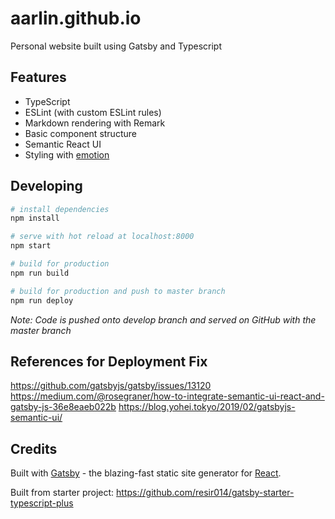# aarlin.github.io

Personal website built using Gatsby and Typescript

## Features

- TypeScript
- ESLint (with custom ESLint rules)
- Markdown rendering with Remark
- Basic component structure
- Semantic React UI
- Styling with [emotion](https://emotion.sh/)

## Developing

```bash
# install dependencies
npm install

# serve with hot reload at localhost:8000
npm start

# build for production
npm run build

# build for production and push to master branch
npm run deploy
```

_Note: Code is pushed onto develop branch and served on GitHub with the master branch_

## References for Deployment Fix

<https://github.com/gatsbyjs/gatsby/issues/13120>
<https://medium.com/@rosegraner/how-to-integrate-semantic-ui-react-and-gatsby-js-36e8eaeb022b>
<https://blog.yohei.tokyo/2019/02/gatsbyjs-semantic-ui/>  

## Credits

Built with [Gatsby](https://www.gatsbyjs.org/) - the blazing-fast static site generator for [React](https://facebook.github.io/react/).

Built from starter project: https://github.com/resir014/gatsby-starter-typescript-plus
